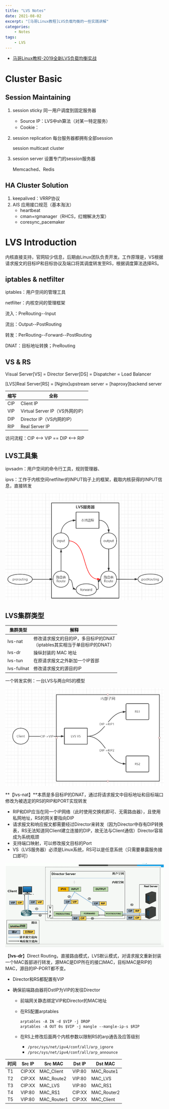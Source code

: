 ```yaml
---
title: "LVS Notes"
date: 2021-08-02
excerpt: "[马哥Linux教程]LVS负载均衡的一些实践讲解"
categories:
    - Notes
tags: 
    - LVS
---
```




- [马哥Linux教程-2019全新LVS负载均衡实战](https://www.bilibili.com/video/BV1at411f7tc)

# Cluster Basic


## Session Maintaining

1. session sticky 同一用户调度到固定服务器

	- Source IP：LVS中sh算法（对某一特定服务）
	- Cookie：

2. session replication 每台服务器都拥有全部session

	session multicast cluster

3. session server 设置专门的session服务器

	Memcached、Redis

## HA Cluster Solution

1. keepalived：VRRP协议
2. AIS 应用接口规范（基本淘汰）
	- heartbeat
	- cman+rgmanager（RHCS，红帽解决方案）
	- coresync_pacemaker

# LVS Introduction

内核直接支持，官网较少信息，后期由Linux团队负责开发。工作原理是，VS根据请求报文的目标IP和目标协议及端口将其调度转发至RS，根据调度算法选择RS。

## iptables & netfilter

iptables：用户空间的管理工具

netfilter：内核空间的管理框架

流入：PreRouting--Input

流出：Output--PostRouting

转发：PerRouting--Forward--PostRouting

DNAT：目标地址转换；PreRouting

## VS & RS

Visual Server[VS] = Director Server[DS] = Dispatcher = Load Balancer

[LVS]Real Server[RS] = [Nginx]upstream server = [haproxy]backend server

| 缩写 | 全称                            |
| ---- | ------------------------------- |
| CIP  | Client IP                       |
| VIP  | Virtual Server IP（VS外网的IP） |
| DIP  | Director IP（VS内网的IP）       |
| RIP  | Real Server IP                  |

访问流程：CIP <--> VIP == DIP <--> RIP

## LVS工具集

ipvsadm：用户空间的命令行工具，规则管理器、

ipvs：工作于内核空间netfilter的INPUT钩子上的框架，截取内核获得的INPUT信息，直接转发

![](../images/lvs1-1.png)

## LVS集群类型

| 集群类型    | 解释                                                         |
| ----------- | ------------------------------------------------------------ |
| lvs-nat     | 修改请求报文的目的IP，多目标IP的DNAT<br />（iptables其实相当于单目标IP的DNAT） |
| lvs-dr      | 操纵封装的 MAC 地址                                          |
| lvs-tun     | 在原请求报文之外新加一个IP首部                               |
| lvs-fullnat | 修改请求报文的源目的IP                                       |

一个转发实例：一台LVS与两台RS的模型

![](../images/lvs1-2.png)

**【lvs-nat】**本质是多目标IP的DNAT，通过将请求报文中目标地址和目标端口修改为被选定的RS的RIP和PORT实现转发

- RIP和DIP应当在同一个IP网络（此时使用交换机即可、无需路由器），且使用私网地址，RS的网关要指向DIP
- 请求报文和响应报文都需要经过Director来转发（因为Director中存有DIP转换表，RS无法知道同Client建立连接的DIP，故无法与Client通信）Director容易成为系统瓶颈
- 支持端口映射，可以修改报文目标的Port
- VS（LVS服务器）必须是Linux系统，RS可以是任意系统（只需要暴露服务接口即可）

![](../images/lvs1-3.png)

【**lvs-dr**】Direct Routing，直接路由模式，LVS默认模式，对请求报文重新封装一个MAC首部进行转发，源MAC是DIP所在的接口MAC，目标MAC是RIP的MAC，源目的IP-PORT都不变。

- Director和RS都配置有VIP

- 确保前端路由器将DstIP为VIP的发往Director

	- 前端网关静态绑定VIP和Director的MAC地址

	- 在RS配置arptables

		```shell
		arptables -A IN -d $VIP -j DROP
		arptables -A OUT 0s $VIP -j mangle --mangle-ip-s $RIP
		```

	- 在RS上修改后面两个内核参数以限制RS的arp通告及应答级别

		- `/proc/sys/net/ipv4/conf/all/arp_ignore`
		- `/proc/sys/net/ipv4/conf/all/arp_announce`

	

| 时间 | Src IP | Src MAC     | Dst IP | Dst MAC     |
| ---- | ------ | ----------- | ------ | ----------- |
| T1   | CIP:XX | MAC_Client  | VIP:80 | MAC_Route1  |
| T2   | CIP:XX | MAC_Route2  | VIP:80 | MAC_LVS     |
| T3   | CIP:XX | MAC_LVS     | VIP:80 | MAC_RS1     |
| T4   | VIP:80 | MAC_RS1     | CIP:XX | MAC_Router2 |
| T5   | VIP:80 | MAC_Router1 | CIP:XX | MAC_Client  |